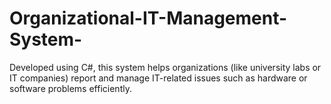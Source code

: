 # Organizational-IT-Management-System-
Developed using C#, this system helps organizations (like university labs or IT companies) report and manage IT-related issues such as hardware or software problems efficiently.
